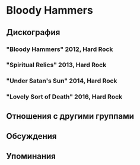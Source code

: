 # Bloody Hammers



## Дискография

### "Bloody Hammers" 2012, Hard Rock



### "Spiritual Relics" 2013, Hard Rock



### "Under Satan's Sun" 2014, Hard Rock



### "Lovely Sort of Death" 2016, Hard Rock




## Отношения с другими группами


## Обсуждения


## Упоминания


